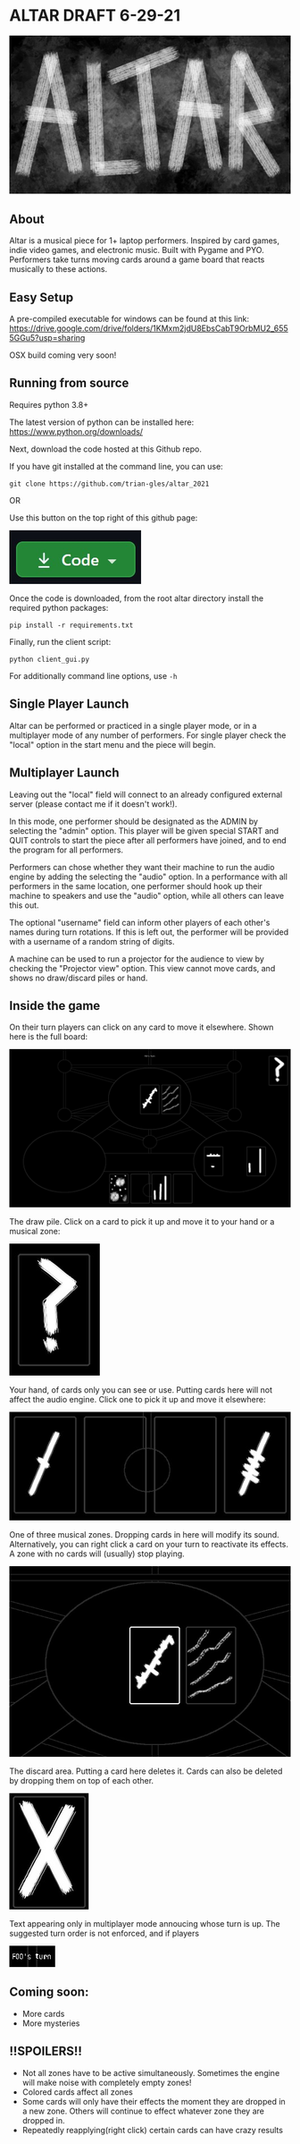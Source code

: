 # ALTAR DRAFT 6-29-21
![Image](resources/ALTAR%20new%20logo.jpg)
## About
Altar is a musical piece for 1+ laptop performers.
Inspired by card games, indie video games, and electronic music.  Built with Pygame and PYO.
Performers take turns moving cards around a game board that reacts musically to these actions. 
## Easy Setup
A pre-compiled executable for windows can be found at this link:
https://drive.google.com/drive/folders/1KMxm2jdU8EbsCabT9OrbMU2_6555GGu5?usp=sharing

OSX build coming very soon!

## Running from source
Requires python 3.8+

The latest version of python can be installed here:
https://www.python.org/downloads/


Next, download the code hosted at this Github repo.

If you have git installed at the command line, you can use:

```
git clone https://github.com/trian-gles/altar_2021
```
OR

Use this button on the top right of this github page:

![Image](resources/code_download.jpg)

Once the code is downloaded, from the root altar directory install the required python packages:

```
pip install -r requirements.txt
```

Finally, run the client script:
```
python client_gui.py
```

For additionally command line options, use `-h`

## Single Player Launch
Altar can be performed or practiced in a single player mode, or in a multiplayer mode of any number of performers.
For single player check the "local" option in the start menu and the piece will begin.

## Multiplayer Launch

Leaving out the "local" field will connect to an already configured external server (please contact me if it doesn't work!).

In this mode, one performer should be designated as the ADMIN by selecting the "admin" option.  This player will be
given special START and QUIT controls to start the piece after all performers have joined, and to end the program for all
performers.

Performers can chose whether they want their machine to run the audio engine by adding the
selecting the "audio" option.
In a performance with all performers in the same location, one performer should hook up their machine to speakers and 
use the "audio" option, while all others can leave this out.

The optional "username" field can inform other players of each other's names during turn rotations.
If this is left out, the performer will be provided with a username of a random string of digits.

A machine can be used to run a projector for the audience to view by checking the "Projector view" option.
This view cannot move cards, and shows no draw/discard piles or hand.

## Inside the game
On their turn players can click on any card to move it elsewhere.
Shown here is the full board:

![Image](resources/full_board.jpg)

The draw pile. Click on a card to pick it up and move it to your hand or a musical zone:

![Image](resources/draw_pile.jpg)

Your hand, of cards only you can see or use.  Putting cards here will not affect the audio engine.
Click one to pick it up and move it elsewhere: 

![Image](resources/hand.jpg)

One of three musical zones.  Dropping cards in here will modify its sound.  
Alternatively, you can right click a card on your turn to reactivate its effects.  
A zone with no cards will (usually) stop 
playing.

![Image](resources/zone.jpg)


The discard area.  Putting a card here deletes it.  Cards can also be deleted by dropping them on top of each other.

![Image](resources/discard.jpg)

Text appearing only in multiplayer mode annoucing whose turn is up.  The suggested turn order is not enforced, and if
players 

![Image](resources/debug_txt.jpg)

## Coming soon:
- More cards
- More mysteries

## !!SPOILERS!!
- Not all zones have to be active simultaneously.  Sometimes the engine will make noise with completely empty zones!
- Colored cards affect all zones
- Some cards will only have their effects the moment they are dropped in a new zone.  Others will continue to effect whatever zone they 
are dropped in.
- Repeatedly reapplying(right click) certain cards can have crazy results